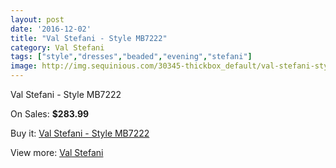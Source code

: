```yaml
---
layout: post
date: '2016-12-02'
title: "Val Stefani - Style MB7222"
category: Val Stefani
tags: ["style","dresses","beaded","evening","stefani"]
image: http://img.sequinious.com/30345-thickbox_default/val-stefani-style-mb7222.jpg
---
```

Val Stefani - Style MB7222

On Sales: **$283.99**
<a href="https://www.sequinious.com/val-stefani/7905-val-stefani-style-mb7222.html"><amp-img layout="responsive" width="600" height="600" src="//img.sequinious.com/30345-thickbox_default/val-stefani-style-mb7222.jpg" alt="Val Stefani - Style MB7222 0" /></a>
<a href="https://www.sequinious.com/val-stefani/7905-val-stefani-style-mb7222.html"><amp-img layout="responsive" width="600" height="600" src="//img.sequinious.com/30346-thickbox_default/val-stefani-style-mb7222.jpg" alt="Val Stefani - Style MB7222 1" /></a>

Buy it: [Val Stefani - Style MB7222](https://www.sequinious.com/val-stefani/7905-val-stefani-style-mb7222.html "Val Stefani - Style MB7222")

View more: [Val Stefani](https://www.sequinious.com/69-Val-Stefani "Val Stefani")